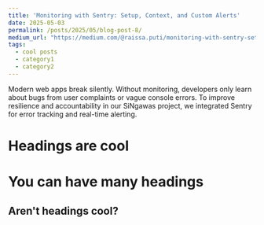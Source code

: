 ```yaml
---
title: 'Monitoring with Sentry: Setup, Context, and Custom Alerts'
date: 2025-05-03
permalink: /posts/2025/05/blog-post-8/
medium_url: "https://medium.com/@raissa.puti/monitoring-with-sentry-setup-context-and-custom-alerts-4109f0b0e0a3"
tags:
  - cool posts
  - category1
  - category2
---
```


Modern web apps break silently. Without monitoring, developers only learn about bugs from user complaints or vague console errors. To improve resilience and accountability in our SiNgawas project, we integrated Sentry for error tracking and real-time alerting.

Headings are cool
======

You can have many headings
======

Aren't headings cool?
------
